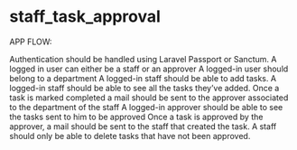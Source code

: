 # staff_task_approval

APP FLOW:

Authentication should be handled using Laravel Passport or Sanctum.
A logged in user can either be a staff or an approver
A logged-in user should belong to a department
A logged-in staff should be able to add tasks.
A logged-in staff should be able to see all the tasks they’ve added.
Once a task is marked completed a mail should be sent to the approver associated to the department of the staff
A logged-in approver should be able to see the tasks sent to him to be approved
Once a task is approved by the approver, a mail should be sent to the staff that created the task.
A staff should only be able to delete tasks that have not been approved.

